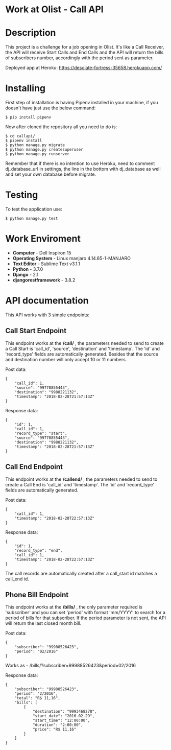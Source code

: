 # Work at Olist - Call API

# Description

This project is a challenge for a job opening in Olist. It's like a Call Receiver, the API will receive Start Calls and End Calls and the API will return the bills of subscribers number, accordingly with the period sent as parameter.

Deployed app at Heroku: https://desolate-fortress-35658.herokuapp.com/

# Installing

First step of installation is having Pipenv installed in your machine, if you doesn't have just use the below command:

``` $ pip install pipenv ```

Now after cloned the repository all you need to do is:

```
$ cd callapi/
$ pipenv install
$ python manage.py migrate
$ python manage.py createsuperuser
$ python manage.py runserver
```
Remember that if there is no intention to use Heroku, need to comment dj_database_url in settings, the line in the bottom with dj_database as well and set your own database before migrate.

# Testing

To test the application use:

```$ python manage.py test```

# Work Enviroment

* **Computer**         - Dell Inspiron 15
* **Operating System** - Linux manjaro 4.14.65-1-MANJARO
* **Text Editor**      - Sublime Text v3.1.1
* **Python** - 3.7.0
* **Django** - 2.1 
* **djangorestframework** - 3.8.2


# API documentation

This API works with 3 simple endpoints:

## Call Start Endpoint
This endpoint works at the **/call/** , the parameters needed to send to create a Call Start is 'call_id', 'source', 'destination' and 'timestamp'. The 'id' and 'record_type' fields are automatically generated. 
Besides that the source and destination number will only accept 10 or 11 numbers.

Post data:
```
{
    "call_id": 1,
    "source": "99778855443",
    "destination": "9988221132",
    "timestamp": "2018-02-28T21:57:13Z"
}
```
Response data:
```
{
    "id": 1,
    "call_id": 1,
    "record_type": "start",
    "source": "99778855443",
    "destination": "9988221132",
    "timestamp": "2018-02-28T21:57:13Z"
}
```
## Call End Endpoint
This endpoint works at the **/callend/** , the parameters needed to send to create a Call End is 'call_id' and 'timestamp'. The 'id' and 'record_type' fields are automatically generated. 

Post data:
```
{
    "call_id": 1,
    "timestamp": "2018-02-28T22:57:13Z"
}
```
Response data:
```
{
    "id": 1,
    "record_type": "end",
    "call_id": 1,
    "timestamp": "2018-02-28T22:57:13Z"
}
```
The call records are automatically created after a call_start id matches a call_end id.

## Phone Bill Endpoint
This endpoint works at the **/bills/** , the only parameter required is 'subscriber' and you can set 'period' with format 'mm/YYYY' to search for a period of bills for that subscriber. If the period parameter is not sent, the API will return the last closed month bill.
 

Post data:
```
{
    "subscriber": "99988526423",
    "period": "02/2016"
}
```
Works as - /bills/?subscriber=99988526423&period=02/2016

Response data:
```
{
    "subscriber": "99988526423",
    "period": "2/2016",
    "total": "R$ 11,16",
    "bills": [
        {
            "destination": "9993468278",
            "start_date": "2016-02-29",
            "start_time": "12:00:00",
            "duration": "2:00:00",
            "price": "R$ 11,16"
        }
    ]
}
```